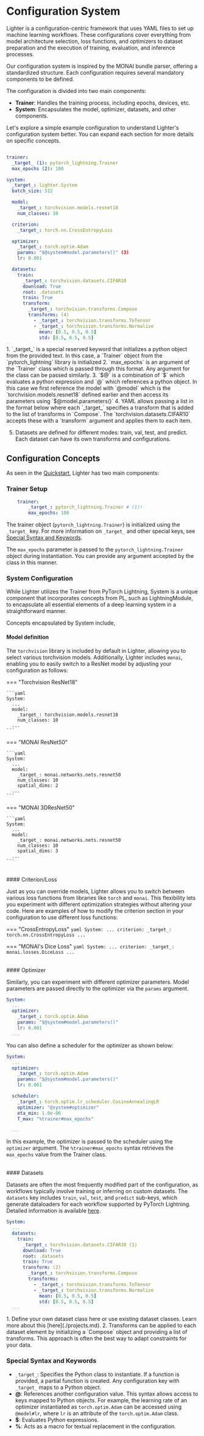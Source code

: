 # Configuration System

Lighter is a configuration-centric framework that uses YAML files to set up machine learning workflows. These configurations cover everything from model architecture selection, loss functions, and optimizers to dataset preparation and the execution of training, evaluation, and inference processes.

Our configuration system is inspired by the MONAI bundle parser, offering a standardized structure. Each configuration requires several mandatory components to be defined.

The configuration is divided into two main components:
- **Trainer**: Handles the training process, including epochs, devices, etc.
- **System**: Encapsulates the model, optimizer, datasets, and other components.

Let's explore a simple example configuration to understand Lighter's configuration system better. You can expand each section for more details on specific concepts.

<div class="annotate" markdown>

```yaml title="cifar10.yaml"

trainer:
  _target_ (1): pytorch_lightning.Trainer 
  max_epochs (2): 100

system:
  _target_: lighter.System
  batch_size: 512

  model:
    _target_: torchvision.models.resnet18
    num_classes: 10

  criterion:
    _target_: torch.nn.CrossEntropyLoss

  optimizer:
    _target_: torch.optim.Adam
    params: "$@system#model.parameters()" (3)
    lr: 0.001

  datasets:
    train:
      _target_: torchvision.datasets.CIFAR10
      download: True
      root: .datasets
      train: True
      transform:
        _target_: torchvision.transforms.Compose
        transforms: (4)
          - _target_: torchvision.transforms.ToTensor
          - _target_: torchvision.transforms.Normalize
            mean: [0.5, 0.5, 0.5]
            std: [0.5, 0.5, 0.5]

```
</div>
1.  `_target_` is a special reserved keyword that initializes a python object from the provided text. In this case, a `Trainer` object from the `pytorch_lightning` library is initialized
2.  `max_epochs` is an argument of the `Trainer` class which is passed through this format. Any argument for the class can be passed similarly.
3.  `$@` is a combination of `$` which evaluates a python expression and `@` which references a python object. In this case we first reference the model with `@model` which is the `torchvision.models.resnet18` defined earlier and then access its parameters using `$@model.parameters()`
4.  YAML allows passing a list in the format below where each `_target_` specifies a transform that is added to the list of transforms in `Compose`. The `torchvision.datasets.CIFAR10` accepts these with a `transform` argument and applies them to each item.

5.  Datasets are defined for different modes: train, val, test, and predict. Each dataset can have its own transforms and configurations.

## Configuration Concepts
As seen in the [Quickstart](./quickstart.md), Lighter has two main components:

### Trainer Setup
```yaml
    trainer:
        _target_: pytorch_lightning.Trainer # (1)!
        max_epochs: 100
```

The trainer object (`pytorch_lightning.Trainer`) is initialized using the `_target_` key. For more information on `_target_` and other special keys, see [Special Syntax and Keywords](#special-syntax-and-keywords).

The `max_epochs` parameter is passed to the `pytorch_lightning.Trainer` object during instantiation. You can provide any argument accepted by the class in this manner.

### System Configuration
While Lighter utilizes the Trainer from PyTorch Lightning, System is a unique component that incorporates concepts from PL, such as LightningModule, to encapsulate all essential elements of a deep learning system in a straightforward manner.

Concepts encapsulated by System include,

#### Model definition
The `torchvision` library is included by default in Lighter, allowing you to select various torchvision models. Additionally, Lighter includes `monai`, enabling you to easily switch to a ResNet model by adjusting your configuration as follows:

=== "Torchvision ResNet18"

    ```yaml
    System:
      ...
      model:
        _target_: torchvision.models.resnet18
        num_classes: 10
      ...
    ```

=== "MONAI ResNet50"

    ```yaml
    System:
      ...
      model:
        _target_: monai.networks.nets.resnet50
        num_classes: 10
        spatial_dims: 2
      ...
    ```

=== "MONAI 3DResNet50"

    ```yaml
    System:
      ...
      model:
        _target_: monai.networks.nets.resnet50
        num_classes: 10
        spatial_dims: 3 
      ...
    ```

<br/>
#### Criterion/Loss

Just as you can override models, Lighter allows you to switch between various loss functions from libraries like `torch` and `monai`. This flexibility lets you experiment with different optimization strategies without altering your code. Here are examples of how to modify the criterion section in your configuration to use different loss functions:

=== "CrossEntropyLoss"
    ```yaml
    System:
      ...
      criterion:
        _target_: torch.nn.CrossEntropyLoss
      ...
    ```

=== "MONAI's Dice Loss"
    ```yaml
    System:
      ...
      criterion:
        _target_: monai.losses.DiceLoss
      ...
    ```

<br/>
#### Optimizer

Similarly, you can experiment with different optimizer parameters. Model parameters are passed directly to the optimizer via the `params` argument.
```yaml hl_lines="5" 
System:
  ...
  optimizer:
    _target_: torch.optim.Adam
    params: "$@system#model.parameters()"
    lr: 0.001
  ...
```

You can also define a scheduler for the optimizer as shown below:
```yaml hl_lines="10"
System:
  ...
  optimizer:
    _target_: torch.optim.Adam
    params: "$@system#model.parameters()"
    lr: 0.001

  scheduler:
    _target_: torch.optim.lr_scheduler.CosineAnnealingLR
    optimizer: "@system#optimizer"
    eta_min: 1.0e-06
    T_max: "%trainer#max_epochs"

  ...
```
In this example, the optimizer is passed to the scheduler using the `optimizer` argument. The `%trainer#max_epochs` syntax retrieves the `max_epochs` value from the Trainer class.

<br/>
#### Datasets

Datasets are often the most frequently modified part of the configuration, as workflows typically involve training or inferring on custom datasets. The `datasets` key includes `train`, `val`, `test`, and `predict` sub-keys, which generate dataloaders for each workflow supported by PyTorch Lightning. Detailed information is available [here](./workflows.md).

<div class="annotate" markdown>

```yaml
System:
  ...
  datasets:
    train:
      _target_: torchvision.datasets.CIFAR10 (1)
      download: True
      root: .datasets
      train: True
      transform: (2)
        _target_: torchvision.transforms.Compose
        transforms:
          - _target_: torchvision.transforms.ToTensor
          - _target_: torchvision.transforms.Normalize
            mean: [0.5, 0.5, 0.5]
            std: [0.5, 0.5, 0.5]
  ...
```

</div>
1. Define your own dataset class here or use existing dataset classes. Learn more about this [here](./projects.md).
2.  Transforms can be applied to each dataset element by initializing a `Compose` object and providing a list of transforms. This approach is often the best way to adapt constraints for your data.

### Special Syntax and Keywords
- `_target_`: Specifies the Python class to instantiate. If a function is provided, a partial function is created. Any configuration key with `_target_` maps to a Python object.
- **@**: References another configuration value. This syntax allows access to keys mapped to Python objects. For example, the learning rate of an optimizer instantiated as `torch.optim.Adam` can be accessed using `@model#lr`, where `lr` is an attribute of the `torch.optim.Adam` class.
- **$**: Evaluates Python expressions.
- **%**: Acts as a macro for textual replacement in the configuration.
